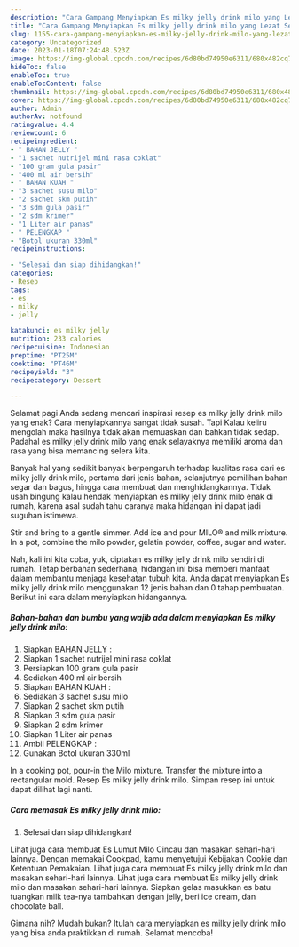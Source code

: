 ```yaml
---
description: "Cara Gampang Menyiapkan Es milky jelly drink milo yang Lezat Sekali, Buat Buka Puasa Menggugah Selera"
title: "Cara Gampang Menyiapkan Es milky jelly drink milo yang Lezat Sekali, Buat Buka Puasa Menggugah Selera"
slug: 1155-cara-gampang-menyiapkan-es-milky-jelly-drink-milo-yang-lezat-sekali-buat-buka-puasa-menggugah-selera
category: Uncategorized
date: 2023-01-18T07:24:48.523Z
image: https://img-global.cpcdn.com/recipes/6d80bd74950e6311/680x482cq70/es-milky-jelly-drink-milo-foto-resep-utama.jpg
hideToc: false
enableToc: true
enableTocContent: false
thumbnail: https://img-global.cpcdn.com/recipes/6d80bd74950e6311/680x482cq70/es-milky-jelly-drink-milo-foto-resep-utama.jpg
cover: https://img-global.cpcdn.com/recipes/6d80bd74950e6311/680x482cq70/es-milky-jelly-drink-milo-foto-resep-utama.jpg
author: Admin
authorAv: notfound
ratingvalue: 4.4
reviewcount: 6
recipeingredient:
- " BAHAN JELLY "
- "1 sachet nutrijel mini rasa coklat"
- "100 gram gula pasir"
- "400 ml air bersih"
- " BAHAN KUAH "
- "3 sachet susu milo"
- "2 sachet skm putih"
- "3 sdm gula pasir"
- "2 sdm krimer"
- "1 Liter air panas"
- " PELENGKAP "
- "Botol ukuran 330ml"
recipeinstructions:

- "Selesai dan siap dihidangkan!"
categories:
- Resep
tags:
- es
- milky
- jelly

katakunci: es milky jelly 
nutrition: 233 calories
recipecuisine: Indonesian
preptime: "PT25M"
cooktime: "PT46M"
recipeyield: "3"
recipecategory: Dessert

---
```



Selamat pagi Anda sedang mencari inspirasi resep es milky jelly drink milo yang enak? Cara menyiapkannya sangat tidak susah. Tapi Kalau keliru mengolah maka hasilnya tidak akan memuaskan dan bahkan tidak sedap. Padahal es milky jelly drink milo yang enak selayaknya memiliki aroma dan rasa yang bisa memancing selera kita.


Banyak hal yang sedikit banyak berpengaruh terhadap kualitas rasa dari es milky jelly drink milo, pertama dari jenis bahan, selanjutnya pemilihan bahan segar dan bagus, hingga cara membuat dan menghidangkannya. Tidak usah bingung kalau hendak menyiapkan es milky jelly drink milo enak di rumah, karena asal sudah tahu caranya maka hidangan ini dapat jadi suguhan istimewa.

Stir and bring to a gentle simmer. Add ice and pour MILO® and milk mixture. In a pot, combine the milo powder, gelatin powder, coffee, sugar and water.


Nah, kali ini kita coba, yuk, ciptakan es milky jelly drink milo sendiri di rumah. Tetap berbahan sederhana, hidangan ini bisa memberi manfaat dalam membantu menjaga kesehatan tubuh kita. Anda dapat menyiapkan Es milky jelly drink milo menggunakan 12 jenis bahan dan 0 tahap pembuatan. Berikut ini cara dalam menyiapkan hidangannya.

<!--inarticleads1-->

##### Bahan-bahan dan bumbu yang wajib ada dalam menyiapkan Es milky jelly drink milo:

1. Siapkan  BAHAN JELLY :
1. Siapkan 1 sachet nutrijel mini rasa coklat
1. Persiapkan 100 gram gula pasir
1. Sediakan 400 ml air bersih
1. Siapkan  BAHAN KUAH :
1. Sediakan 3 sachet susu milo
1. Siapkan 2 sachet skm putih
1. Siapkan 3 sdm gula pasir
1. Siapkan 2 sdm krimer
1. Siapkan 1 Liter air panas
1. Ambil  PELENGKAP :
1. Gunakan Botol ukuran 330ml


In a cooking pot, pour-in the Milo mixture. Transfer the mixture into a rectangular mold. Resep Es milky jelly drink milo. Simpan resep ini untuk dapat dilihat lagi nanti. 

<!--inarticleads2-->

##### Cara memasak Es milky jelly drink milo:


1. Selesai dan siap dihidangkan!

Lihat juga cara membuat Es Lumut Milo Cincau dan masakan sehari-hari lainnya. Dengan memakai Cookpad, kamu menyetujui Kebijakan Cookie dan Ketentuan Pemakaian. Lihat juga cara membuat Es milky jelly drink milo dan masakan sehari-hari lainnya. Lihat juga cara membuat Es milky jelly drink milo dan masakan sehari-hari lainnya. Siapkan gelas masukkan es batu tuangkan milk tea-nya tambahkan dengan jelly, beri ice cream, dan chocolate ball. 

Gimana nih? Mudah bukan? Itulah cara menyiapkan es milky jelly drink milo yang bisa anda praktikkan di rumah. Selamat mencoba!
